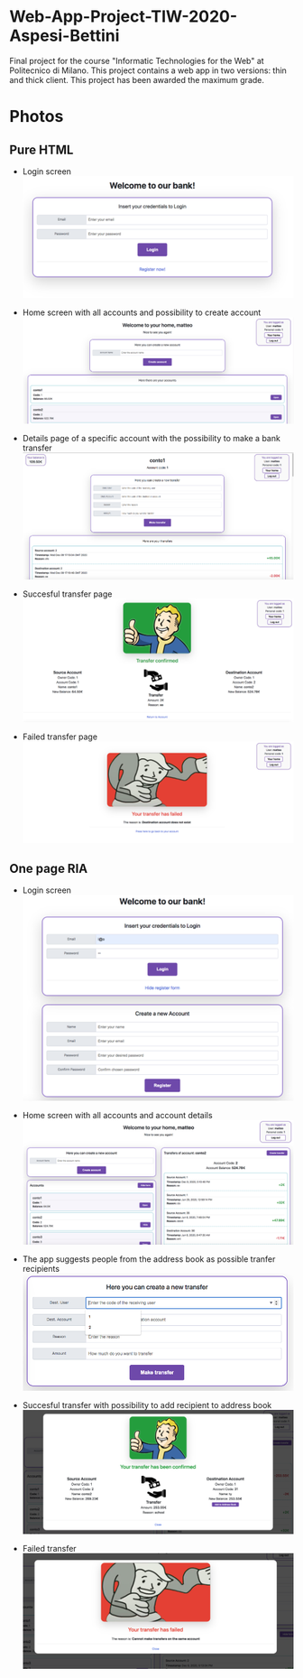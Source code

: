 # Web-App-Project-TIW-2020-Aspesi-Bettini
Final project for the course "Informatic Technologies for the Web" at Politecnico di Milano. This project contains a web app in two versions: thin and thick client. This project has been awarded the maximum grade.

# Photos
## Pure HTML
- Login screen
![Login](photos/Pure%20HTML/login-html.png) 

- Home screen with all accounts and possibility to create account
![Home](photos/Pure%20HTML/home-html.png) 

- Details page of a specific account with the possibility to make a bank transfer
![Account](photos/Pure%20HTML/account%20-%20HTML.png)  

- Succesful transfer page
![Confirmed](photos/Pure%20HTML/trasfer-confirmed-html.png)  

- Failed transfer page
![Failed](photos/Pure%20HTML/transfer-failed-html.png)  

## One page RIA
- Login screen
![Login](photos/RIA/login%20-%20RIA%20.png)  

- Home screen with all accounts and account details
![Home](photos/RIA/home%20-%20RIA.png)  

- The app suggests people from the address book as possible tranfer recipients
![Account](photos/RIA/suggestions%20-%20RIA.png)  

- Succesful transfer with possibility to add recipient to address book
![Confirmed](photos/RIA/success%20-%20RIA.png)  

- Failed transfer
![Failed](/photos/RIA/failed%20-%20RIA.png)  

